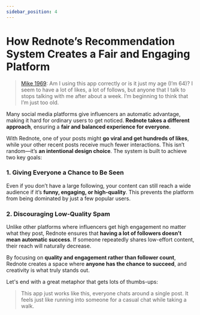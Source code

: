 ```yaml
---
sidebar_position: 4
---
```


# How Rednote’s Recommendation System Creates a Fair and Engaging Platform  

> [Mike 1969](http://xhslink.com/a/Bewzfb06uX14): 
> Am I using this app correctly or is it just my age (I’m 64)? I seem to have a lot of likes, a lot of follows, but anyone that I talk to stops talking with me after about a week. I’m beginning to think that I’m just too old.

Many social media platforms give influencers an automatic advantage, making it hard for ordinary users to get noticed. **Rednote takes a different approach**, ensuring a **fair and balanced experience for everyone**.  

With Rednote, one of your posts might **go viral and get hundreds of likes**, while your other recent posts receive much fewer interactions. This isn’t random—it’s **an intentional design choice**. The system is built to achieve two key goals:  

### 1. Giving Everyone a Chance to Be Seen  
Even if you don’t have a large following, your content can still reach a wide audience if it’s **funny, engaging, or high-quality**. This prevents the platform from being dominated by just a few popular users.  

### 2. Discouraging Low-Quality Spam  
Unlike other platforms where influencers get high engagement no matter what they post, Rednote ensures that **having a lot of followers doesn’t mean automatic success**. If someone repeatedly shares low-effort content, their reach will naturally decrease.  

By focusing on **quality and engagement rather than follower count**, Rednote creates a space where **anyone has the chance to succeed**, and creativity is what truly stands out.

Let's end with a great metaphor that gets lots of thumbs-ups:

> This app just works like this, everyone chats around a single post. It feels just like running into someone for a casual chat while taking a walk.